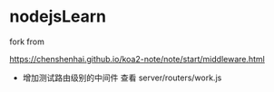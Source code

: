 # nodejsLearn

fork from 

https://chenshenhai.github.io/koa2-note/note/start/middleware.html


- 增加测试路由级别的中间件 查看 server/routers/work.js

